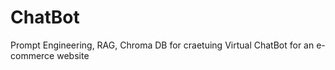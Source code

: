 # ChatBot
Prompt Engineering, RAG, Chroma DB for craetuing Virtual ChatBot for an e-commerce website
